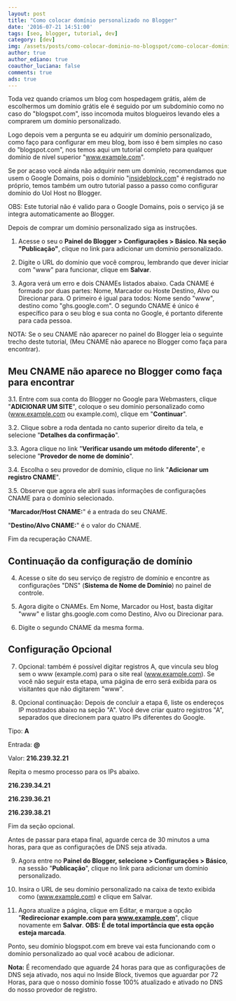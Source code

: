 ```yaml
---
layout: post
title: "Como colocar domínio personalizado no Blogger"
date: '2016-07-21 14:51:00'
tags: [seo, blogger, tutorial, dev]
category: [dev]
img: /assets/posts/como-colocar-dominio-no-blogspot/como-colocar-dominio-no-blogspot.jpg
author: true
author_ediano: true
coauthor_luciana: false
comments: true
ads: true
---
```


Toda vez quando criamos um blog com hospedagem grátis, além de escolhermos um domínio grátis ele é seguido por um subdomínio como no caso do "blogspot.com", isso incomoda muitos blogueiros levando eles a comprarem um domínio personalizado.

Logo depois vem a pergunta se eu adquirir um domínio personalizado, como faço para configurar em meu blog, bom isso é bem simples no caso do "blogspot.com", nos temos aqui um tutorial completo para qualquer domínio de nível superior "www.example.com".

Se por acaso você ainda não adquirir nem um domínio, recomendamos que usem o Google Domains, pois o domínio "<a href="//www.insideblock.com">insideblock.com</a>" é registrado no próprio, temos também um outro tutorial passo a passo como configurar domínio do Uol Host no Blogger.

OBS: Este tutorial não é valido para o Google Domains, pois o serviço já se integra automaticamente ao Blogger.

Depois de comprar um domínio personalizado siga as instruções.

1. Acesse o seu o **Painel do Blogger > Configurações > Básico. Na seção "Publicação"**, clique no link para adicionar um domínio personalizado.

2. Digite o URL do domínio que você comprou, lembrando que dever iniciar com "www" para funcionar, clique em **Salvar**.

3. Agora verá um erro e dois CNAMEs listados abaixo. Cada CNAME é formado por duas partes: Nome, Marcador ou Hoste Destino, Alvo ou Direcionar para. O primeiro é igual para todos: Nome sendo "www", destino como "ghs.google.com". O segundo CNAME é único é específico para o seu blog e sua conta no Google, é portanto diferente para cada pessoa.

NOTA: Se o seu CNAME não aparecer no painel do Blogger leia o seguinte trecho deste tutorial, (Meu CNAME não aparece no Blogger como faça para encontrar).

## Meu CNAME não aparece no Blogger como faça para encontrar
3.1. Entre com sua conta do Blogger no Google para Webmasters, clique "**ADICIONAR UM SITE**", coloque o seu domínio personalizado como (www.example.com ou example.com), clique em "**Continuar**".

3.2. Clique sobre a roda dentada no canto superior direito da tela, e selecione "**Detalhes da confirmação**".

3.3. Agora clique no link "**Verificar usando um método diferente**", e selecione "**Provedor de nome de domínio**".

3.4. Escolha o seu provedor de domínio, clique no link "**Adicionar um registro CNAME**".

3.5. Observe que agora ele abril suas informações de configurações CNAME para o domínio selecionado.

"**Marcador/Host CNAME:**" é a entrada do seu CNAME.

"**Destino/Alvo CNAME:**" é o valor do CNAME.

Fim da recuperação CNAME.

## Continuação da configuração de domínio
4. Acesse o site do seu serviço de registro de domínio e encontre as configurações "DNS" (**Sistema de Nome de Domínio**) no painel de controle.

5. Agora digite o CNAMEs. Em Nome, Marcador ou Host, basta digitar "www" e listar ghs.google.com como Destino, Alvo ou Direcionar para.

6. Digite o segundo CNAME da mesma forma.

## Configuração Opcional
7. Opcional: também é possível digitar registros A, que vincula seu blog sem o www (example.com) para o site real (www.example.com). Se você não seguir esta etapa, uma página de erro será exibida para os visitantes que não digitarem "www".

8. Opcional continuação: Depois de concluir a etapa 6, liste os endereços IP mostrados abaixo na seção "A". Você deve criar quatro registros "A", separados que direcionem para quatro IPs diferentes do Google.

Tipo: **A**

Entrada: **@**

Valor: **216.239.32.21**

Repita o mesmo processo para os IPs abaixo.

**216.239.34.21**

**216.239.36.21**

**216.239.38.21**

Fim da seção opcional.

Antes de passar para etapa final, aguarde cerca de 30 minutos a uma horas, para que as configurações de DNS seja ativada.

9. Agora entre no **Painel do Blogger, selecione > Configurações > Básico**, na sessão "**Publicação**", clique no link para adicionar um domínio personalizado.

10. Insira o URL de seu domínio personalizado na caixa de texto exibida como (www.example.com) e clique em Salvar.

11. Agora atualize a página, clique em Editar, e marque a opção "**Redirecionar example.com para www.example.com**", clique novamente em **Salvar**. **OBS: É  de total importância que esta opção esteja marcada**.

Ponto, seu domínio blogspot.com em breve vai esta funcionando com o domínio personalizado ao qual você acabou de adicionar.

**Nota:** É recomendado que aguarde 24 horas para que as configurações de DNS seja ativado, nos aqui no Inside Block, tivemos que aguardar por 72 Horas, para que o nosso domínio fosse 100% atualizado e ativado no DNS do nosso provedor de registro.